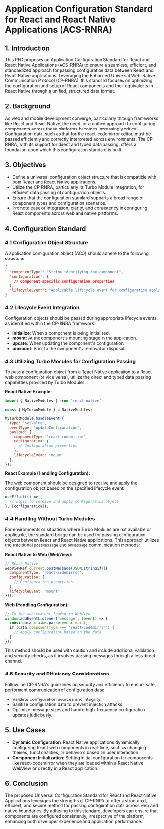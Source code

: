 # Application Configuration Standard for React and React Native Applications (ACS-RNRA)

## 1. Introduction

This RFC proposes an Application Configuration Standard for React and React Native Applications (ACS-RNRA) to ensure a seamless, efficient, and standardized approach for passing configuration data between React and React Native applications. Leveraging the Enhanced Universal Web-Native Communication Protocol (CP-RNRA), this standard focuses on optimizing the configuration and setup of React components and their equivalents in React Native through a unified, structured data format.

## 2. Background

As web and mobile development converge, particularly through frameworks like React and React Native, the need for a unified approach to configuring components across these platforms becomes increasingly critical. Configuration data, such as that for the react-codemirror editor, must be passed efficiently and correctly interpreted across environments. The CP-RNRA, with its support for direct and typed data passing, offers a foundation upon which this configuration standard is built.

## 3. Objectives

- Define a universal configuration object structure that is compatible with both React and React Native applications.
- Utilize the CP-RNRA, particularly its Turbo Module integration, for efficient data passing of configuration objects.
- Ensure that the configuration standard supports a broad range of component types and configuration scenarios.
- Promote ease of integration, clarity, and consistency in configuring React components across web and native platforms.

## 4. Configuration Standard

### 4.1 Configuration Object Structure

A application configuration object (ACO) should adhere to the following structure:

```json
{
  "componentType": "String identifying the component",
  "configuration": {
    // Component-specific configuration properties
  },
  "lifecycleEvent": "Applicable lifecycle event for configuration application"
}
```

### 4.2 Lifecycle Event Integration

Configuration objects should be passed during appropriate lifecycle events, as identified within the CP-RNRA framework:

- **initialize**: When a component is being initialized.
- **mount**: At the component's mounting stage in the application.
- **update**: When updating the component's configuration.
- **unmount**: Prior to the component's removal or disposal.

### 4.3 Utilizing Turbo Modules for Configuration Passing

To pass a configuration object from a React Native application to a React web component (or vice versa), utilize the direct and typed data passing capabilities provided by Turbo Modules:

**React Native Example:**

```javascript
import { NativeModules } from 'react-native';

const { MyTurboModule } = NativeModules;

MyTurboModule.handleEvent({
  type: 'setValue',
  eventType: 'updateConfiguration',
  payload: {
    componentType: 'react-codemirror',
    configuration: {
      // Configuration properties
    },
    lifecycleEvent: 'mount'
  },
});
```

**React Example (Handling Configuration):**

The web component should be designed to receive and apply the configuration object based on the specified lifecycle event:

```javascript
useEffect(() => {
  // Logic to receive and apply configuration object
}, [configuration]);
```

### 4.4 Handling Without Turbo Modules

For environments or situations where Turbo Modules are not available or applicable, the standard bridge can be used for passing configuration objects between React and React Native applications. This approach utilizes the traditional `postMessage` and `onMessage` communication methods:

**React Native to Web (WebView):**

```javascript
// React Native
webViewRef.current.postMessage(JSON.stringify({
  componentType: 'react-codemirror',
  configuration: {
    // Configuration properties
  },
  lifecycleEvent: 'mount'
}));
```

**Web (Handling Configuration):**

```javascript
// In the web content loaded in WebView
window.addEventListener('message', (event) => {
  const data = JSON.parse(event.data);
  if (data.componentType === 'react-codemirror') {
    // Apply configuration based on the data
  }
});
```

This method should be used with caution and include additional validation and security checks, as it involves passing messages through a less direct channel.

### 4.5 Security and Efficiency Considerations

Follow the CP-RNRA's guidelines on security and efficiency to ensure safe, performant communication of configuration data:

- Validate configuration sources and integrity.
- Sanitize configuration data to prevent injection attacks.
- Optimize message sizes and handle high-frequency configuration updates judiciously.

## 5. Use Cases

- **Dynamic Configuration**: React Native applications dynamically configuring React web components in real-time, such as changing themes, functionalities, or behaviors based on user interaction.
- **Component Initialization**: Setting initial configuration for components like react-codemirror when they are loaded within a React Native WebView or directly in a React application.

## 6. Conclusion

The proposed Universal Configuration Standard for React and React Native Applications leverages the strengths of CP-RNRA to offer a structured, efficient, and secure method for passing configuration data across web and native boundaries. By adhering to this standard, developers can ensure that components are configured consistently, irrespective of the platform, enhancing both developer experience and application performance.
